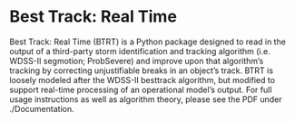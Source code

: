 # Best Track: Real Time

Best Track: Real Time (BTRT) is a Python package designed to read in the output of a third-party storm identification and tracking algorithm (i.e. WDSS-II segmotion; ProbSevere) and improve upon that algorithm’s tracking by correcting unjustifiable breaks in an object’s track.  BTRT is loosely modeled after the WDSS-II besttrack algorithm, but modified to support real-time processing of an operational model’s output.  For full usage instructions as well as algorithm theory, please see the PDF under ./Documentation.
